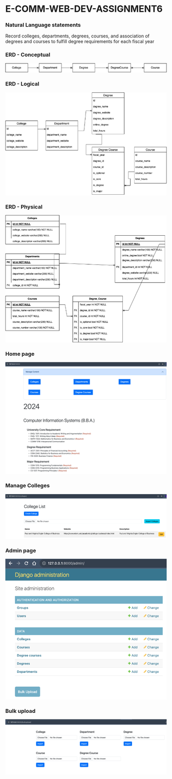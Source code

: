 # E-COMM-WEB-DEV-ASSIGNMENT6

### Natural Language statements
Record colleges, departments, degrees, courses, and association of degrees and courses to fulfill degree requirements for each fiscal year

### ERD - Conceptual
<img src="https://raw.githubusercontent.com/BinWang01/E-COMM-WEB-DEV-ASSIGNMENT6/main/Conceptual.png" />

### ERD - Logical
<img src="https://raw.githubusercontent.com/BinWang01/E-COMM-WEB-DEV-ASSIGNMENT6/main/Logical.png" />

### ERD - Physical
<img src="https://raw.githubusercontent.com/BinWang01/E-COMM-WEB-DEV-ASSIGNMENT6/main/Physical.png" />
 
 ### Home page
<img src="https://raw.githubusercontent.com/BinWang01/E-COMM-WEB-DEV-ASSIGNMENT6/main/Home.png" />

### Manage Colleges
<img src="https://raw.githubusercontent.com/BinWang01/E-COMM-WEB-DEV-ASSIGNMENT6/main/College.png" />

### Admin page
<img src="https://raw.githubusercontent.com/BinWang01/E-COMM-WEB-DEV-ASSIGNMENT6/main/Admin.png" />

### Bulk upload
<img src="https://raw.githubusercontent.com/BinWang01/E-COMM-WEB-DEV-ASSIGNMENT6/main/Bulkupload.png" />
